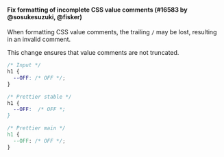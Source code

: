 #### Fix formatting of incomplete CSS value comments (#16583 by @sosukesuzuki, @fisker)

When formatting CSS value comments, the trailing `/` may be lost, resulting in an invalid comment.

This change ensures that value comments are not truncated.

<!-- prettier-ignore -->
```css
/* Input */
h1 {
  --OFF: /* OFF */;
}

/* Prettier stable */
h1 {
  --OFF:  /* OFF *;
}

/* Prettier main */
h1 {
  --OFF: /* OFF */;
}
```
